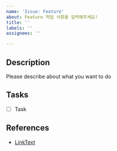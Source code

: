 ```yaml
---
name: 'Issue: Feature'
about: Feature 작업 사항을 입력해주세요!
title: ''
labels: ''
assignees: ''

---
```


## Description
Please describe about what you want to do  
## Tasks
- [ ] Task
## References
- [LinkText](LinkAddress)
